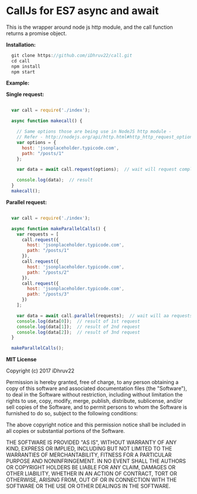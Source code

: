 CallJs for ES7 async and await
==============================

This is the wrapper around node js http module, and the call function returns a promise object.

__**Installation:**__

```javascript
  git clone https://github.com/iDhruv22/call.git
  cd call
  npm install
  npm start
```

__**Example:**__

__Single request:__

```javascript

  var call = require('./index');

  async function makecall() {

    // Same options those are being use in NodeJS http module -
    // Refer - http://nodejs.org/api/http.html#http_http_request_options_callback
    var options = {
      host: 'jsonplaceholder.typicode.com',
      path: "/posts/1"
    };

    var data = await call.request(options);  // wait will request completes

    console.log(data);  // result
  }
  makecall();

```
__Parallel request:__

```javascript

  var call = require('./index');

  async function makeParallelCalls() {
    var requests = [
      call.request({
        host: 'jsonplaceholder.typicode.com',
        path: "/posts/1"
      }),
      call.request({
        host: 'jsonplaceholder.typicode.com',
        path: "/posts/2"
      }),
      call.request({
        host: 'jsonplaceholder.typicode.com',
        path: "/posts/3"
      })
    ];

    var data = await call.parallel(requests);  // wait will aa requests completes
    console.log(data[0]);  // result of 1st request
    console.log(data[1]);  // result of 2nd request
    console.log(data[2]);  // result of 3nd request
  }

  makeParallelCalls();

```


__**MIT License**__

Copyright (c) 2017 iDhruv22

Permission is hereby granted, free of charge, to any person obtaining a copy
of this software and associated documentation files (the "Software"), to deal
in the Software without restriction, including without limitation the rights
to use, copy, modify, merge, publish, distribute, sublicense, and/or sell
copies of the Software, and to permit persons to whom the Software is
furnished to do so, subject to the following conditions:

The above copyright notice and this permission notice shall be included in all
copies or substantial portions of the Software.

THE SOFTWARE IS PROVIDED "AS IS", WITHOUT WARRANTY OF ANY KIND, EXPRESS OR
IMPLIED, INCLUDING BUT NOT LIMITED TO THE WARRANTIES OF MERCHANTABILITY,
FITNESS FOR A PARTICULAR PURPOSE AND NONINFRINGEMENT. IN NO EVENT SHALL THE
AUTHORS OR COPYRIGHT HOLDERS BE LIABLE FOR ANY CLAIM, DAMAGES OR OTHER
LIABILITY, WHETHER IN AN ACTION OF CONTRACT, TORT OR OTHERWISE, ARISING FROM,
OUT OF OR IN CONNECTION WITH THE SOFTWARE OR THE USE OR OTHER DEALINGS IN THE
SOFTWARE.
